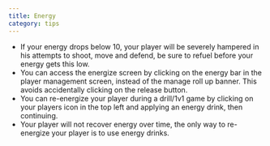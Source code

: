 ```yaml
---
title: Energy
category: tips
---
```


* If your energy drops below 10, your player will be severely hampered in his attempts to shoot, move and defend, be sure to refuel before your energy gets this low.
* You can access the energize screen by clicking on the energy bar in the player management screen, instead of the manage roll up banner. This avoids accidentally clicking on the release button.
* You can re-energize your player during a drill/1v1 game by clicking on your players icon in the top left and applying an energy drink, then continuing.
* Your player will not recover energy over time, the only way to re-energize your player is to use energy drinks.
